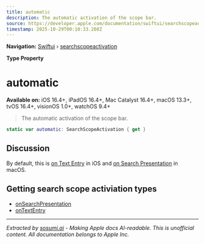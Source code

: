 ```yaml
---
title: automatic
description: The automatic activation of the scope bar.
source: https://developer.apple.com/documentation/swiftui/searchscopeactivation/automatic
timestamp: 2025-10-29T00:10:33.208Z
---
```


**Navigation:** [Swiftui](/documentation/swiftui) › [searchscopeactivation](/documentation/swiftui/searchscopeactivation)

**Type Property**

# automatic

**Available on:** iOS 16.4+, iPadOS 16.4+, Mac Catalyst 16.4+, macOS 13.3+, tvOS 16.4+, visionOS 1.0+, watchOS 9.4+

> The automatic activation of the scope bar.

```swift
static var automatic: SearchScopeActivation { get }
```

## Discussion

By default, this is [on Text Entry](/documentation/swiftui/searchscopeactivation/ontextentry) in iOS and [on Search Presentation](/documentation/swiftui/searchscopeactivation/onsearchpresentation) in macOS.

## Getting search scope activiation types

- [onSearchPresentation](/documentation/swiftui/searchscopeactivation/onsearchpresentation)
- [onTextEntry](/documentation/swiftui/searchscopeactivation/ontextentry)

---

*Extracted by [sosumi.ai](https://sosumi.ai) - Making Apple docs AI-readable.*
*This is unofficial content. All documentation belongs to Apple Inc.*
